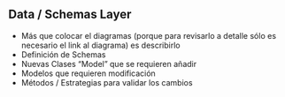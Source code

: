 ## Data / Schemas Layer ##
* Más que colocar el diagramas (porque para revisarlo a detalle sólo es necesario el link al diagrama) es describirlo
* Definición de Schemas
* Nuevas Clases “Model” que se requieren añadir
* Modelos que requieren modificación
* Métodos / Estrategias para validar los cambios
